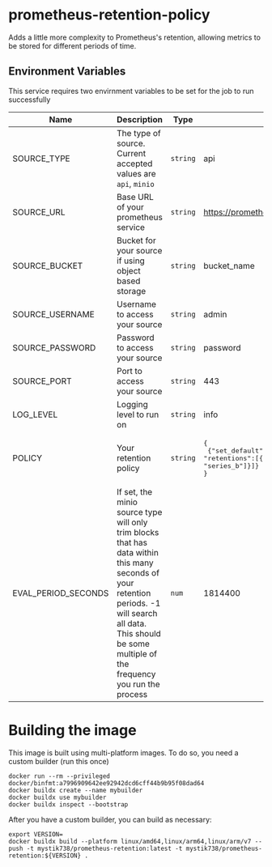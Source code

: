 # prometheus-retention-policy
Adds a little more complexity to Prometheus's retention, allowing metrics to be stored for different periods of time.

## Environment Variables

This service requires two envirnment variables to be set for the job to run successfully

| Name | Description | Type | Example | 
|------|-------------|------|---------|
| SOURCE_TYPE | The type of source. Current accepted values are `api`, `minio` | `string` | api |
| SOURCE_URL | Base URL of your prometheus service | `string` | https://prometheus.local | 
| SOURCE_BUCKET | Bucket for your source if using object based storage | `string` | bucket_name |
| SOURCE_USERNAME | Username to access your source | `string` | admin |
| SOURCE_PASSWORD | Password to access your source | `string` | password |
| SOURCE_PORT | Port to access your source | `string` | 443 |
| LOG_LEVEL | Logging level to run on | `string` | info |
| POLICY | Your retention policy | `string` | <pre>{<br>  {"set_default": true, "default": 31536000, "retentions":[{"seconds":86400,"metrics":["series_a", "series_b"]}]}<br>}</pre> | no |
| EVAL_PERIOD_SECONDS | If set, the minio source type will only trim blocks that has data within this many seconds of your retention periods. -1 will search all data. This should be some multiple of the frequency you run the process | `num` | 1814400 |

# Building the image

This image is built using multi-platform images. To do so, you need a custom builder (run this once)

```
docker run --rm --privileged docker/binfmt:a7996909642ee92942dcd6cff44b9b95f08dad64
docker buildx create --name mybuilder
docker buildx use mybuilder
docker buildx inspect --bootstrap
```

After you have a custom builder, you can build as necessary:

```
export VERSION=
docker buildx build --platform linux/amd64,linux/arm64,linux/arm/v7 --push -t mystik738/prometheus-retention:latest -t mystik738/prometheus-retention:${VERSION} .
```

